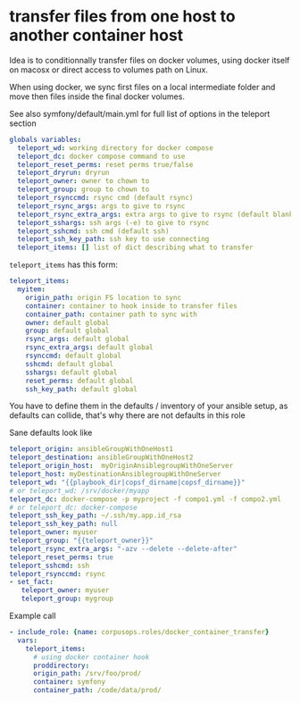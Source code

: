# transfer files from one host to another container host
Idea is to conditionnally transfer files on docker volumes, 
using docker itself on macosx or direct access to volumes path on Linux.

When using docker, we sync first files on a local intermediate folder 
and move then files inside the final docker volumes.

See also symfony/default/main.yml for full list of options in the teleport section

```yaml
globals variables:
  teleport_wd: working directory for docker compose
  teleport_dc: docker compose command to use
  teleport_reset_perms: reset perms true/false
  teleport_dryrun: dryrun
  teleport_owner: owner to chown to
  teleport_group: group to chown to
  teleport_rsynccmd: rsync cmd (default rsync)
  teleport_rsync_args: args to give to rsync
  teleport_rsync_extra_args: extra args to give to rsync (default blank)
  teleport_sshargs: ssh args (-e) to give to rsync
  teleport_sshcmd: ssh cmd (default ssh)
  teleport_ssh_key_path: ssh key to use connecting
  teleport_items: [] list of dict describing what to transfer
```


`teleport_items` has this form:
```yaml
teleport_items:
  myitem:
    origin_path: origin FS location to sync
    container: container to hook inside to transfer files
    container_path: container path to sync with
    owner: default global
    group: default global
    rsync_args: default global
    rsync_extra_args: default global
    rsynccmd: default global
    sshcmd: default global
    sshargs: default global
    reset_perms: default global
    ssh_key_path: default global
```

You have to define them in the defaults / inventory of your ansible setup, as defaults can collide, that's why there are not defaults in this role

Sane defaults look like

```yaml
teleport_origin: ansibleGroupWithOneHost1
teleport_destination: ansibleGroupWithOneHost2
teleport_origin_host:  myOriginAnsiblegroupWithOneServer
teleport_host: myDestinationAnsiblegroupWithOneServer
teleport_wd: "{{playbook_dir|copsf_dirname|copsf_dirname}}"
# or teleport_wd: /srv/docker/myapp
teleport_dc: docker-compose -p myproject -f compo1.yml -f compo2.yml
# or teleport_dc: docker-compose
teleport_ssh_key_path: ~/.ssh/my.app.id_rsa
teleport_ssh_key_path: null
teleport_owner: myuser
teleport_group: "{{teleport_owner}}"
teleport_rsync_extra_args: "-azv --delete --delete-after"
teleport_reset_perms: true
teleport_sshcmd: ssh
teleport_rsynccmd: rsync
- set_fact:
   teleport_owner: myuser
   teleport_group: mygroup
```

Example call
```yaml
- include_role: {name: corpusops.roles/docker_container_transfer}
  vars:
    teleport_items:
      # using docker container hook
      proddirectory:
      origin_path: /srv/foo/prod/
      container: symfony
      container_path: /code/data/prod/
```
